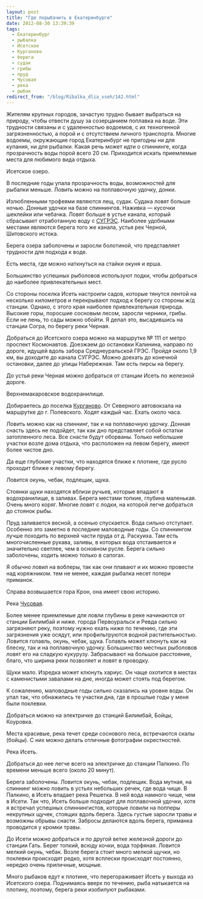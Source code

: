 ```yaml
---
layout: post
title: "Где порыбачить в Екатеринбурге"
date: 2012-08-30 13:39:39
tags:
  - Екатеринбург
  - рыбалка
  - Исетское
  - Курганово
  - берега
  - судак
  - грибы
  - пруд
  - Чусовая
  - река
  - рыбак
redirect_from: "/blog/Ribalka_dlia_vseh/142.html"
---
```

Жителям крупных городов, зачастую трудно бывает выбраться на природу,
чтобы отвести душу за созерцанием поплавка на воде. Эти трудности
связаны и с удаленностью водоемов, с их техногенной загрязненностью, а
порой и с отсутствием личного транспорта. Многие водоемы, окружающие
город Екатеринбург не пригодны ни для купания, ни для рыбалки. Какая
речь может идти о спиннинге, когда прозрачность воды порой всего 20 см.
Приходится искать приемлемые места для любимого вида отдыха.

Исетское озеро.

В последние годы упала прозрачность воды, возможностей для рыбалки
меньше. Ловить можно на поплавочную удочку, донки.

Излюбленными трофеями являются лещ, судак. Судака ловят больше ночью.
Донные удочки на базе спиннингов. Наживка — кусочки шеклейки или
чебачка. Ловят больше в устье канала, который сбрасывает отработанную
воду с [СУГРЭС][1]. Наиболее удобными местами являются берега того же
канала, устья рек Черной, Шитовского истока.

Берега озера заболочены и заросли болотиной, что представляет трудности
для подхода к воде.

Есть места, где можно наткнуться на стайки окуня и ерша.

Большинство успешных рыболовов используют лодки, чтобы добраться до
наиболее привлекательных мест.

Со стороны поселка Исеть настроили садов, которые тянутся лентой на
несколько километров и перекрывают подход к берегу со стороны ж/д
станции. Однако, с этого края наиболее привлекательная природа. Высокие
горы, поросшие сосновым лесом, заросли черники, грибы. Если не лень, то
сады можно обойти. Я делал это, высадившись на станции Согра, по берегу
реки Черная.

Добраться до Исетского озера можно на маршрутке № 111 от метро проспект
Космонавтов. Доезжаем до остановки Калинина, направо по дороге, идущей
вдоль забора Среднеуральской ГРЭС. Пройдя около 1,9 км, вы доходите до
канала СУГРЭС. Можно доехать до конечной остановки, далее до улицы
Набережная. Там есть пирсы на берегу.

До устья реки Черная можно добраться от станции Исеть по железной
дороге.

Верхнемакаровское водохранилище.

Добираетесь до поселка [Курганово][2]. От Северного автовокзала на
маршрутке до г. Полевского. Ходят каждый час. Ехать около часа.

Ловить можно как на спиннинг, так и на поплавочную удочку. Донная снасть
здесь не подойдет, так как дно представляет собой остатки затопленного
леса. Все снасти будут оборваны. Только небольшие участки возле дома
отдыха, что расположен на левом берегу, имеют более чистое дно.

Да еще глубокие участки, что находятся ближе к плотине, где русло
проходит ближе к левому берегу.

Ловится окунь, чебак, подлещик, щука.

Стоянки щуки находятся вблизи ручьев, которые впадают в водохранилище, в
заливах. Берега местами топкие, глубина маленькая. Очень много коряг.
Многие ловят с лодки, на которой легче добраться до стоянок рыбы.

Пруд заливается весной, а осенью спускается. Вода сильно отступает.
Особенно это заметно в последние маловодные годы. Со спиннингом лучше
походить по верхней части пруда от д. Раскуиха. Там есть многочисленные
рукава, заливы, в которых вода отстаивается и значительно светлее, чем в
основном русле. Берега сильно заболочены, ходить можно только в сапогах.

Я обычно ловил на воблеры, так как они плавают и их можно провести над
коряжником. тем не менее, каждая рыбалка несет потери приманок.

Справа возвышается гора Крон, она имеет свою историю.

Река [Чусовая][3].

Более менее приемлемые для ловли глубины в реке начинаются от станции
Билимбай и ниже. города Первоуральск и Ревда сильно загрязняют реку,
поэтому нужно ехать ниже по течению, где эти загрязнения уже осядут, или
профильтруются водной растительностью. Ловится голавль, окунь, чебак,
щука. Голавль может клюнуть как на блесну, так и на поплавочную удочку.
Большинство местных рыболовов ловят его на сладкую кукурузу. Забрасывают
на большое расстояние, благо, что ширина реки позволяет и ловят в
проводку.

Щуки мало. Изредка может клюнуть хариус. Он чаще охотится в местах с
каменистыми завалами на дне, иногда может стоять под берегом.

К сожалению, маловодные годы сильно сказались на уровне воды. Он упал
так, что обнажились те участки дна, где в прошлые годы у меня были
поклевки.

Добраться можно на электричке до станций Билимбай, Бойцы, Коуровка.

Места красивые, река течет среди соснового леса, встречаются скалы
(бойцы). С них можно делать отличные фотографии окрестностей.

Река Исеть.

Добраться до нее легче всего на электричке до станции Палкино. По
времени меньше всего (около 20 минут).

Берега заболочены. Ловится окунь, чебак, подлещик. Вода мутная, на
спиннинг можно ловить в устьях небольших речек, где вода чище. В
Палкино, в Исеть впадает река Решетка. В ней вода намного чище, чем в
Исети. Так что, Исеть больше подходит для поплавочной удочки, хотя я
встречал успешных спиннингистов, которые ловили на попперы некрупных
щучек, стоящих вдоль берега. Здесь густые заросли травы и возможны
обрывы снасти. Забросы делаются вдоль берега, приманка проводится у
кромки травы.

До Исети можно добраться и по другой ветке железной дороги до станции
Гать. Берег топкий, всюду кочки, вода торфяная. Ловится мелкий окунь,
чебак. Возле берега стоит много мелкой щучки, но поклевки происходят
редко, хотя всплески происходят постоянно, нередко очень приличные,
мощные.

Много рыбаков едут к плотине, что перегораживает Исеть у выхода из
Исетского озера. Поднимаясь вверх по течению, рыба натыкается на
плотину, поэтому, берега реки изобилуют рыбаками.

[1]: /blog/Ribalka_dlia_vseh/38.html
[2]: /blog/Ribalka_dlia_vseh/3.html
[3]: /blog/Ribalka_dlia_vseh/7.html
